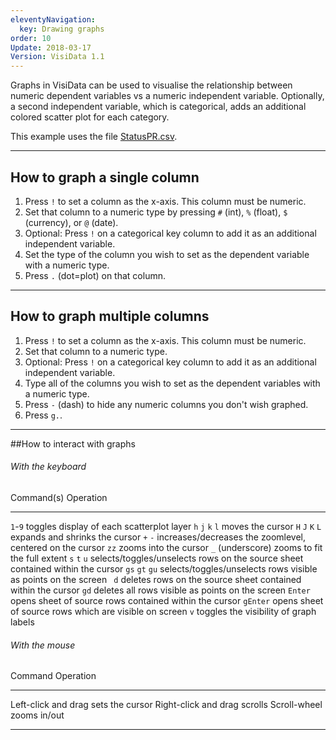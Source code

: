 ```yaml
---
eleventyNavigation:
  key: Drawing graphs
order: 10
Update: 2018-03-17
Version: VisiData 1.1
---
```




Graphs in VisiData can be used to visualise the relationship between numeric dependent variables vs a numeric independent variable. Optionally, a second independent variable, which is categorical,  adds an additional colored scatter plot for each category.

This example uses the file [StatusPR.csv](https://raw.githubusercontent.com/saulpw/visidata/stable/sample_data/StatusPR.csv).

<section id="hero">
    <asciinema-player id="player" poster="npt:0:30" rows=27 src="../casts/pivot-graphs.cast"></asciinema-player>
    <script type="text/javascript" src="/asciinema-player.js"></script>
</section>

---

## How to graph a single column

1. Press `!` to set a column as the x-axis. This column must be numeric.
2. Set that column to a numeric type by pressing `#` (int), `%` (float), `$` (currency), or `@` (date).
3. Optional: Press `!` on a categorical key column to add it as an additional independent variable.
4. Set the type of the column you wish to set as the dependent variable with a numeric type.
5. Press `.` (dot=plot) on that column.

---

## How to graph multiple columns

1. Press `!` to set a column as the x-axis. This column must be numeric.
2. Set that column to a numeric type.
3. Optional: Press `!` on a categorical key column to add it as an additional independent variable.
4. Type all of the columns you wish to set as the dependent variables with a numeric type.
5. Press `-` (dash) to hide any numeric columns you don't wish graphed.
6. Press `g.`.

---

##How to interact with graphs

###### With the keyboard

Command(s)          Operation
----------          ----------
`1`-`9`             toggles display of each scatterplot layer
`h`  `j`  `k`  `l`  moves the cursor
`H`  `J`  `K`  `L`  expands and shrinks the cursor
`+`  `-`            increases/decreases the zoomlevel, centered on the cursor
`zz`                zooms into the cursor
`_` (underscore)    zooms to fit the full extent
 `s`   `t`   `u`    selects/toggles/unselects rows on the source sheet contained within the cursor
`gs`  `gt`  `gu`    selects/toggles/unselects rows visible as points on the screen
` d`                deletes rows on the source sheet contained within the cursor
`gd`                deletes all rows visible as points on the screen
 `Enter`            opens sheet of source rows contained within the cursor
`gEnter`            opens sheet of source rows which are visible on screen
`v`                 toggles the visibility of graph labels

###### With the mouse

Command                 Operation
-------                 -----------
Left-click and drag     sets the cursor
Right-click and drag    scrolls
Scroll-wheel            zooms in/out

---
